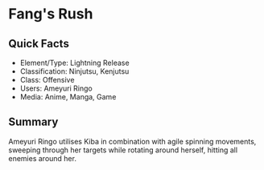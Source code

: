 # Fang's Rush

## Quick Facts
- Element/Type: Lightning Release
- Classification: Ninjutsu, Kenjutsu
- Class: Offensive
- Users: Ameyuri Ringo
- Media: Anime, Manga, Game

## Summary
Ameyuri Ringo utilises Kiba in combination with agile spinning movements, sweeping through her targets while rotating around herself, hitting all enemies around her.
